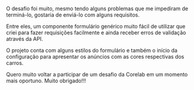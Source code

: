 O desafio foi muito, mesmo tendo alguns problemas que me impediram de terminá-lo, gostaria de enviá-lo com alguns requisitos.

Entre eles, um componente formulário genérico muito fácil de utilizar que criei para fazer requisições facilmente e ainda receber erros de validação através da API.

O projeto conta com alguns estilos do formulário e também o início da configuração para apresentar os anúncios com as cores respectivas dos carros.

Quero muito voltar a participar de um desafio da Corelab em um momento mais oportuno. Muito obrigado!!!
